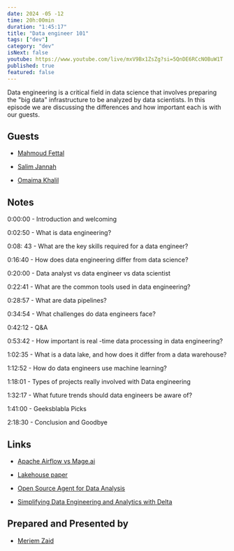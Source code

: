 ```yaml
---
date: 2024 -05 -12
time: 20h:00min
duration: "1:45:17"
title: "Data engineer 101"
tags: ["dev"]
category: "dev"
isNext: false
youtube: https://www.youtube.com/live/mxV9Bx1ZsZg?si=5QnDE6RCcNOBuW1T
published: true
featured: false
---
```


Data engineering is a critical field in data science that involves preparing the "big data" infrastructure to be analyzed by data scientists. In this episode we are discussing the differences and how important each is with our guests.

## Guests

- [Mahmoud Fettal](https://twitter.com/mahmoudfettal)

- [Salim Jannah](https://www.linkedin.com/in/salim-janah)

- [Omaima Khalil](https://twitter.com/BadQuinn3)


## Notes

0:00:00 - Introduction and welcoming

0:02:50 - What is data engineering?

0:08: 43 - What are the key skills required for a data engineer?

0:16:40 - How does data engineering differ from data science?

0:20:00 - Data analyst vs data engineer vs data scientist

0:22:41 - What are the common tools used in data engineering?

0:28:57 - What are data pipelines?

0:34:54 - What challenges do data engineers face?

0:42:12 - Q&A

0:53:42 - How important is real -time data processing in data engineering?

1:02:35 - What is a data lake, and how does it differ from a data warehouse?

1:12:52 - How do data engineers use machine learning?

1:18:01 - Types of projects really involved with Data engineering

1:32:17 - What future trends should data engineers be aware of?

1:41:00 -  Geeksblabla Picks

2:18:30  - Conclusion and Goodbye


## Links

- [Apache Airflow vs Mage.ai](https://www.cidrdb.org/cidr2021/papers/cidr2021_paper17.pdf)

- [Lakehouse paper](https://medium.com/odicis-data-engineering/apache-airflow-vs-mage-ai-in-data-engineering-745c040a05e8)

- [Open Source Agent for Data Analysis](https://pandas-ai.com/)

- [Simplifying Data Engineering and Analytics with Delta](https://www.packtpub.com/product/simplifying-data-engineering-and-analytics-with-delta/9781801814867)


## Prepared and Presented by

 - [Meriem Zaid](https://twitter.com/_iMeriem)

